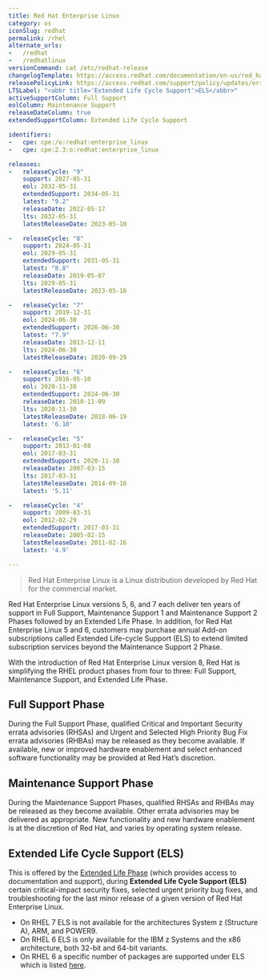 ```yaml
---
title: Red Hat Enterprise Linux
category: os
iconSlug: redhat
permalink: /rhel
alternate_urls:
-   /redhat
-   /redhatlinux
versionCommand: cat /etc/redhat-release
changelogTemplate: https://access.redhat.com/documentation/en-us/red_hat_enterprise_linux/__RELEASE_CYCLE__/html/__LATEST___release_notes/index
releasePolicyLink: https://access.redhat.com/support/policy/updates/errata
LTSLabel: "<abbr title='Extended Life Cycle Support'>ELS</abbr>"
activeSupportColumn: Full Support
eolColumn: Maintenance Support
releaseDateColumn: true
extendedSupportColumn: Extended Life Cycle Support

identifiers:
-   cpe: cpe:/o:redhat:enterprise_linux
-   cpe: cpe:2.3:o:redhat:enterprise_linux

releases:
-   releaseCycle: "9"
    support: 2027-05-31
    eol: 2032-05-31
    extendedSupport: 2034-05-31
    latest: "9.2"
    releaseDate: 2022-05-17
    lts: 2032-05-31
    latestReleaseDate: 2023-05-10

-   releaseCycle: "8"
    support: 2024-05-31
    eol: 2029-05-31
    extendedSupport: 2031-05-31
    latest: "8.8"
    releaseDate: 2019-05-07
    lts: 2029-05-31
    latestReleaseDate: 2023-05-16

-   releaseCycle: "7"
    support: 2019-12-31
    eol: 2024-06-30
    extendedSupport: 2026-06-30
    latest: "7.9"
    releaseDate: 2013-12-11
    lts: 2024-06-30
    latestReleaseDate: 2020-09-29

-   releaseCycle: "6"
    support: 2016-05-10
    eol: 2020-11-30
    extendedSupport: 2024-06-30
    releaseDate: 2010-11-09
    lts: 2020-11-30
    latestReleaseDate: 2018-06-19
    latest: '6.10'

-   releaseCycle: "5"
    support: 2013-01-08
    eol: 2017-03-31
    extendedSupport: 2020-11-30
    releaseDate: 2007-03-15
    lts: 2017-03-31
    latestReleaseDate: 2014-09-16
    latest: '5.11'

-   releaseCycle: "4"
    support: 2009-03-31
    eol: 2012-02-29
    extendedSupport: 2017-03-31
    releaseDate: 2005-02-15
    latestReleaseDate: 2011-02-16
    latest: '4.9'

---
```


> Red Hat Enterprise Linux is a Linux distribution developed by Red Hat for the commercial market.

Red Hat Enterprise Linux versions 5, 6, and 7 each deliver ten years of support in Full Support,
Maintenance Support 1 and Maintenance Support 2 Phases followed by an Extended Life Phase. In
addition, for Red Hat Enterprise Linux 5 and 6, customers may purchase annual Add-on subscriptions
called Extended Life-cycle Support (ELS) to extend limited subscription services beyond the
Maintenance Support 2 Phase.

With the introduction of Red Hat Enterprise Linux version 8, Red Hat is simplifying the RHEL product
phases from four to three: Full Support, Maintenance Support, and Extended Life Phase.

## Full Support Phase

During the Full Support Phase, qualified Critical and Important Security errata advisories (RHSAs)
and Urgent and Selected High Priority Bug Fix errata advisories (RHBAs) may be released as they
become available. If available, new or improved hardware enablement and select enhanced software
functionality may be provided at Red Hat’s discretion.

## Maintenance Support Phase

During the Maintenance Support Phases, qualified RHSAs and RHBAs may be released as they become
available. Other errata advisories may be delivered as appropriate. New functionality and new
hardware enablement is at the discretion of Red Hat, and varies by operating system release.

## Extended Life Cycle Support (ELS)

This is offered by the [Extended Life Phase](https://access.redhat.com/support/policy/updates/errata#Extended_Life_Cycle_Phase)
(which provides access to documentation and support), during **Extended Life Cycle Support (ELS)**
certain critical-impact security fixes, selected urgent priority bug fixes, and troubleshooting for
the last minor release of a given version of Red Hat Enterprise Linux.

- On RHEL 7 ELS is not available for the architectures System z (Structure A), ARM, and POWER9.
- On RHEL 6 ELS is only available for the IBM z Systems and the x86 architecture, both 32-bit and
  64-bit variants.
- On RHEL 6 a specific number of packages are supported under ELS which is listed
  [here](https://access.redhat.com/articles/4997301).

